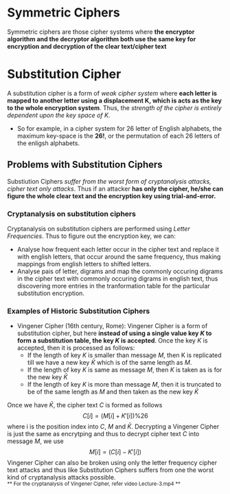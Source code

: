 # Symmetric Ciphers
Symmetric ciphers are those cipher systems where **the encryptor algorithm and the decryptor algorithm both use the same key for encryption and decryption of the clear text/cipher text**

# Substitution Cipher
A substitution cipher is a form of _weak cipher system_ where **each letter is mapped to another letter using a displacement K, which is acts as the key to the whole encryption system**. Thus, the _strength of the cipher is entirely dependent upon the key space of K_.
- So for example, in a cipher system for 26 letter of English alphabets, the maximum key-space is the **26!**, or the permutation of each 26 letters of the enligsh alphabets.

## Problems with Substitution Ciphers
Substiution Ciphers _suffer from the worst form of cryptanalysis attacks, cipher text only attacks_. Thus if an attacker **has only the cipher, he/she can figure the whole clear text and the encryption key using trial-and-error.**

### Cryptanalysis on substitution ciphers 
Cryptanalysis on substitution ciphers are performed using _Letter Frequencies_.
Thus to figure out the encryption key, we can:
- Analyse how frequent each letter occur in the cipher text and replace it with english letters, that occur around the same frequency, thus making mappings from english letters to shifted letters.
- Analyse pais of letter, digrams and map the commonly occuring digrams in the cipher text with commonly occuring digrams in english text, thus discovering more entries in the tranformation table for the particular substitution encryption.
	
### Examples of Historic Substitution Ciphers
- Vingener Cipher (16th century, Rome): Vingener Cipher is a form of substitution cipher, but here **instead of using a single value key $K$ to form a substitution table, the key $K$ is accepted**. Once the key $K$ is accepted, then it is processed as follows:
	* If the length of key $K$ is smaller than message $M$, then K is replicated till we have a new key $\bar{K}$ which is of the same length as $M$.
	* If the length of key $K$ is same as message $M$, then $K$ is taken as is for the new key $\bar{K}$
	* If the length of key $K$ is more than message $M$, then it is truncated to be of the same length as $M$ and then taken as the new key $\bar{K}$

Once we have $\bar{K}$, the cipher text $C$ is formed as follows
$$
C[i] = (M[i] + K'[i]) \% 26
$$
where i is the position index into $C$, $M$ and $\bar{K}$. Decrypting a Vingener Cipher is just the same as encrytping and thus to decrypt cipher text $C$ into message $M$, we use
$$
M[i] = (C[i] - K'[i])
$$
Vingener Cipher can also be broken using only the letter frequency cipher text attacks and thus like Substitution Ciphers suffers from one the worst kind of cryptanalysis attacks possible.<br><small>** For the cryptanalysis of Vingener Cipher, refer video Lecture-3.mp4 **</small>
